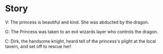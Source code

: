 # Story

V: The princess is beautiful and kind. She was abducted by the dragon.

G: The Princess was taken to an evil wizards layer who controls the dragon.

C: Dirk, the handsome knight, heard tell of the princess's plight at the local tavern, and set off to rescue her!
